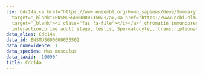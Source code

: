 ```yaml
---
csv: Cdc14a,<a href="https://www.ensembl.org/Homo_sapiens/Gene/Summary?db=core;g=ENSMUSG00000033502"
  target="_blank">ENSMUSG00000033502</a>,<a href="https://www.ncbi.nlm.nih.gov/pubmed/25450459"
  target="_blank"><i class="fas fa-file"></i></a>",chromatin immunoprecipitation assay,direct
  interaction,prime adult stage, testis, Spermatocyte,,,transcriptional regulation,
data_alias: Cdc14a
data_id: ENSMUSG00000033502
data_numevidence: 1
data_species: Mus musculus
data_taxid: '10090'
title: Cdc14a
---
```

